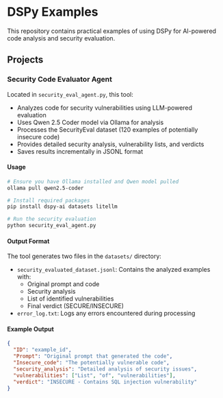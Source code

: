 # DSPy Examples

This repository contains practical examples of using DSPy for AI-powered code analysis and security evaluation.

## Projects

### Security Code Evaluator Agent
Located in `security_eval_agent.py`, this tool:
- Analyzes code for security vulnerabilities using LLM-powered evaluation
- Uses Qwen 2.5 Coder model via Ollama for analysis
- Processes the SecurityEval dataset (120 examples of potentially insecure code)
- Provides detailed security analysis, vulnerability lists, and verdicts
- Saves results incrementally in JSONL format

#### Usage
```bash
# Ensure you have Ollama installed and Qwen model pulled
ollama pull qwen2.5-coder

# Install required packages
pip install dspy-ai datasets litellm

# Run the security evaluation
python security_eval_agent.py
```

#### Output Format
The tool generates two files in the `datasets/` directory:
- `security_evaluated_dataset.jsonl`: Contains the analyzed examples with:
  - Original prompt and code
  - Security analysis
  - List of identified vulnerabilities
  - Final verdict (SECURE/INSECURE)
- `error_log.txt`: Logs any errors encountered during processing

#### Example Output
```json
{
  "ID": "example_id",
  "Prompt": "Original prompt that generated the code",
  "Insecure_code": "The potentially vulnerable code",
  "security_analysis": "Detailed analysis of security issues",
  "vulnerabilities": ["List", "of", "vulnerabilities"],
  "verdict": "INSECURE - Contains SQL injection vulnerability"
}
```
